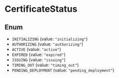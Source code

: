 # CertificateStatus

## Enum

* `INITIALIZING` (value: `"initializing"`)
* `AUTHORIZING` (value: `"authorizing"`)
* `ACTIVE` (value: `"active"`)
* `EXPIRED` (value: `"expired"`)
* `ISSUING` (value: `"issuing"`)
* `TIMING_OUT` (value: `"timing_out"`)
* `PENDING_DEPLOYMENT` (value: `"pending_deployment"`)

